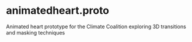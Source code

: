 # animatedheart.proto
Animated heart prototype for the Climate Coalition exploring 3D transitions and masking techniques
